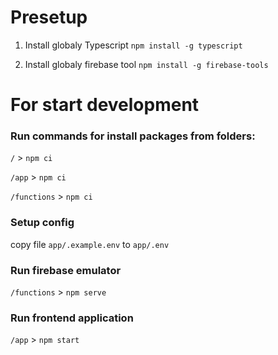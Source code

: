# Presetup

1) Install globaly Typescript `npm install -g typescript`


1) Install globaly firebase tool `npm install -g firebase-tools`



# For start development

### Run commands for install packages from folders:

`/` > `npm ci`

`/app` > `npm ci`

`/functions` > `npm ci`

### Setup config

copy file `app/.example.env` to `app/.env`

### Run firebase emulator

`/functions` > `npm serve`

### Run frontend application

`/app` > `npm start`
